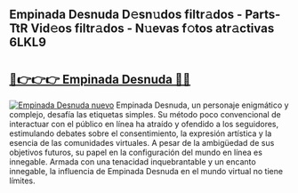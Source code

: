 ## Empinada Desnuda D𝚎sn𝚞dos filtr𝚊dos - Parts-TtR Vid𝚎os filtr𝚊dos - N𝚞evas f𝚘tos atr𝚊ctivas 6LKL9

# <h2><a href="http://mbcsemb.tromn.icu/?c=Empinada+Desnuda">🔗👉👉👉 Empinada Desnuda 🔗🔗</a></h2>

[![Empinada Desnuda nuevo](https://i.imgur.com/pEAQMta.gif)](http://mbcsemb.tromn.icu/?c=Empinada+Desnuda)
Empinada Desnuda, un personaje enigmático y complejo, desafía las etiquetas simples. Su método poco convencional de interactuar con el público en línea ha atraído y ofendido a los seguidores, estimulando debates sobre el consentimiento, la expresión artística y la esencia de las comunidades virtuales. A pesar de la ambigüedad de sus objetivos futuros, su papel en la configuración del mundo en línea es innegable. Armada con una tenacidad inquebrantable y un encanto innegable, la influencia de Empinada Desnuda en el mundo virtual no tiene límites.
